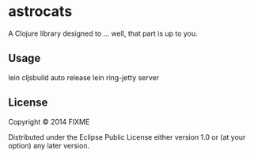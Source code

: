 # astrocats

A Clojure library designed to ... well, that part is up to you.

## Usage

   lein cljsbuild auto release
   lein ring-jetty server

## License

Copyright © 2014 FIXME

Distributed under the Eclipse Public License either version 1.0 or (at
your option) any later version.
